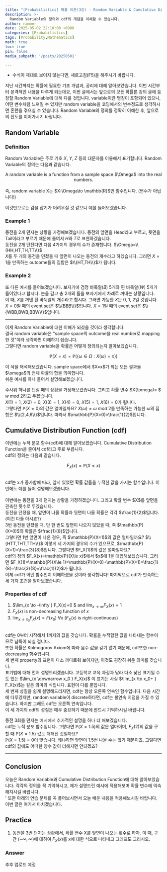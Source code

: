 ```yaml
---
title: "[Probabilistics] 확률 이론(3강) - Random Variable & Cumulative Distribution Function"
description: >-
  Random Variable의 정의와 cdf의 개념을 이해할 수 있습니다.
author: rammer
date: 2025-05-02 22:10:00 +0900
categories: [Probabilistics]
tags: [Probability,Mathematics]
math: true
toc: true
pin: false
media_subpath: '/posts/20250501'

---
```

  * 수식이 제대로 보이지 않는다면, 새로고침(F5)을 해주시기 바랍니다.  
  
  
 지난 시간까지는 확률에 필요한 기초 개념과, 공리에 대해 알아보았습니다. 이번 시간부터 본격적인 내용을 다루게 되는데요, 이번 글에서는 앞으로의 모든 확률론 강의 글에 등장할 Random Variable에 대해 다룰 것입니다. variable이란 명칭이 포함되어 있으니, 어떤 변수처럼 느껴질 수 있지만 random variable을 코딩에서의 변수정도로 생각하시면 혼란을 겪으실 수 있습니다. Random Variable의 정의를 정확히 이해한 후, 앞으로의 진도를 이어가시기 바랍니다.  


## **Random Variable**

### Definition ###
Random Variable은 주로 기호 $X$, $Y$, $Z$ 등의 대문자를 이용해서 표기합니다. Random Variable의 정의는 다음과 같습니다.   
  

<div align="center">
A random variable is a function from a sample space $\Omega$ into the real numbers.  

</div>
<br> 
즉, random variable X는 $X:\Omega\to \mathbb{R}$인 함수입니다. (변수가 아닙니다!)  


이것만으로는 감을 잡기가 어려우실 것 같으니 예를 들어보겠습니다.  

### Example 1 ###
동전을 2개 던지는 상황을 가정해보겠습니다. 동전의 앞면을 Head라고 부르고, 뒷면을 Tail이라고 부르기 때문에 줄여서 $H$와 $T$로 표현하겠습니다.  
동전을 2개 던진다면 다음 4가지의 경우의 수가 존재합니다. $\Omega=\\{HH,HT,TH,TT\\}$  
$X$를 두 개의 동전을 던졌을 때 앞면이 나오는 동전의 개수라고 하겠습니다. 그러면 $X=1$을 만족하는 outcome들의 집합은 $\\{HT,TH\\}$가 됩니다.  
  
### Example 2 ###
또 다른 예시를 들어보겠습니다. 보자기에 검정 바둑알($B$) 5개와 흰 바둑알($W$) 5개가 들어있다고 합시다. 눈을 감고 총 2개의 돌을 보자기에서 차례로 꺼내는 상황입니다.  
이 때, $X$를 꺼낸 흰 바둑알의 개수라고 합시다. 그러면 가능한 $X$는 0, 1, 2일 것입니다.
$X=0$일 때의 event set은 $\\{BBB\\}$입니다. $X=1$일 때의 event set은 $\\{WBB,BWB,BBW\\}$입니다.

---

이제 Random Variable에 대한 이해가 되셨을 것이라 생각합니다.<br>
결국 random variable은 "sample space의 outcome을 real number로 mapping한 것"이라 생각하면 이해하기 쉽습니다.
<br>
그렇다면 random variable을 확률은 어떻게 정의되는지 알아보겠습니다.<br>

<div align="center">

$$
\displaystyle
\mathbb{P}(X=x)=\mathbb{P}(\{\omega\in \Omega:X(\omega)=x\})
$$

</div>
이 식을 해석해보겠습니다. sample space에서 $X=x$가 되는 모든 결과들 $\omega$의 전체 확률의 합을 의미합니다.<br>
쉬운 예시를 하나 들어서 설명해보겠습니다.<br>

주사위 하나를 던질 때의 상황을 가정해보겠습니다. 그리고 확률 변수 $X(\omega)= $ $w$ $mod$ $2$라고 두겠습니다. <br>
$X(1)=1$, $X(2)=0$, $X(3)=1$, $X(4)=0$, $X(5)=1$, $X(6)=0$가 됩니다.<br>
그렇다면 $\mathbb{P}(X=0)$의 값은 얼마일까요? $X(\omega)= \omega$ $mod$ $2$를 만족하는 가능한 $\omega$의 집합은 $\\{2,4,6\\}$입니다. 
따라서 $\mathbb{P}(X=0)=\frac{1}{2}$입니다. <br>

## Cumulative Distribution Function (cdf) ##  
이번에는 누적 분포 함수(cdf)에 대해 알아보겠습니다. Cumulative Distribution Function을 줄여서 cdf라고 주로 부릅니다.<br>
cdf의 정의는 다음과 같습니다. <br>
<div align="center">

$$
\displaystyle
F_X(x)=\mathbb{P}(X\le x)
$$
</div>
<br>
cdf는 x가 증가함에 따라, 앞서 있었던 확률 값들을 누적한 값을 가지는 함수입니다. 이번에도 예를 들어 설명해보겠습니다.<br><br>
이번에는 동전을 3개 던지는 상황을 가정하겠습니다. 그리고 확률 변수 $X$를 앞면을 관측한 횟수로 두겠습니다.<br>
동전을 던졌을 때, 앞면이 나올 확률과 뒷면이 나올 확률은 각각 $\frac{1}{2}$입니다. (이건 다들 아시죠?)<br>
3번 동전을 던졌을 때, 단 한 번도 앞면이 나오지 않았을 때, 즉 $\mathbb{P}(X=0)$의 확률은 $\frac{1}{8}$입니다.<br>
그렇다면 1번 앞면이 나온 경우, 즉 $\mathbb{P}(X=1)$의 값은 얼마일까요? $\\{HTT,THT,TTH\\}$ 이렇게 세 가지의 경우의 수가 있으므로, $\mathbb{P}(X=1)=\frac{3}{8}$입니다. 그렇다면 $F_X(1)$의 값은 얼마일까요?<br>
cdf의 정의 $F_X(x)=\mathbb{P}(X\le x)$에서 $x$에 1을 대입해보겠습니다. 그러면 $F_X(1)=\mathbb{P}(X\le 1)=\mathbb{P}(X=0)+\mathbb{P}(X=1)=\frac{1}{8}+\frac{3}{8}=\frac{1}{2}$가 됩니다.<br>
이제 cdf가 어떤 함수인지 이해하셨을 것이라 생각합니다! 마지막으로 cdf가 만족하는 세 가지 조건을 알아보겠습니다.<br>

### Properties of cdf ###
1. $\lim_{x \to -\infty } F_X(x)=0 $ and $\lim_{x \to \infty } F_X(x)=1$
2. $F_X(x)$ is non-decreasing function of $x$
3. $\lim_{x \downarrow x_0 } F_X(x)=F(x_0)$ $\forall x$ ($F_X(x)$ is right-continuous)

<br>
cdf는 0부터 시작해서 1까지의 값을 갖습니다. 확률을 누적합한 값을 나타내는 함수이므로 납득이 되실 겁니다.<br>
또한 확률은 Kolmogorov Axiom에 따라 음수 값을 갖기 않기 때문에, cdf또한 non-decreasing 함수입니다. <br>
세 번째 property의 표현이 다소 까다로워 보이지만, 이것도 굉장히 쉬운 의미를 갖습니다.<br>
표기법에 대해 먼저 설명드리곘습니다. 고등학교 교육 과정과 달라 다소 낯선 표기일 수도 있는 $\lim_{x \downarrow x_0 } F_X(x)$ 이 표기는 사실 $\lim_{x \to x_0+ } F_X(x)$는 같은 의미의 식입니다. 표현이 다를 뿐입니다.<br>
세 번째 성질을 쉽게 설명해드리자면, cdf는 항상 오른쪽 연속인 함수입니다. 다음 시간에 다루겠지만, random variable이 discrete하다면, cdf는 불연속 지점을 가질 수 있습니다. 하지만 그래도 cdf는 오른쪽 연속입니다. <br>
이 세 가지의 cdf의 성질은 매우 중요하기 때문에 반드시 기억하시길 바랍니다.

동전 3회를 던지는 예시에서 추가적인 설명을 하나 더 해보겠습니다. <br>
cdf는 누적 분포 함수입니다. 그렇다면 $\mathbb{P}(X=1.5)$의 값은 얼마이며, $F_X(2)$의 값을 구할 때 $\mathbb{P}(X=1.5)$ 값도 더해진 것일까요?<br>
$\mathbb{P}(X=1.5)=0$이 맞습니다. 왜냐하면 앞면이 1.5번 나올 수는 없기 때문이죠. 그렇다면 cdf의 값에도 어떠한 양수 값이 더해지면 안되겠죠? <br>

---

## **Conclusion**
오늘은 Random Variable과 Cumulative Distribution Function에 대해 알아보았습니다. 각각의 정의를 꼭 기억하시고, 제가 설명드린 예시에 적용해보며 확률 변수에 익숙해지시길 바랍니다.<br>'
또한 아래의 연습 문제를 꼭 풀어보시면서 오늘 배운 내용을 적용해보시길 바랍니다. 이번 글은 여기서 마치겠습니다.

## **Practice** 
1. 동전을 3번 던지는 상황에서, 확률 변수 X를 앞면이 나오는 횟수로 하자. 이 때, 구간 $(-\infty ,\infty )$에 대하여 $F_X(x)$를 x에 대한 식으로 나타내고 그래프도 그리시오.
  
  
  

### Answer 
추후 업로드 예정







